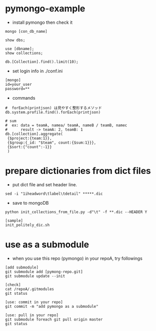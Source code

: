 # pymongo-example

- install pymongo then check it
```
mongo [con_db_name]

show dbs;

use [dbname];
show collections;

db.[Collection].find().limit(10);
```

- set login info in ./conf.ini
```
[mongo]
id=your_user
password=**
```

- commands
```
#  forEach(printjson) は見やすく整形するメソッド
db.system.profile.find().forEach(printjson)

# sum 
#  ex: data = teamA, namea/ teamA, nameB / teamB, namec
#      result -> teamA: 2, teamB: 1
db.[collection].aggregate(
 {$project:{team:1}},
 {$group:{_id: "$team", count:{$sum:1}}},
 {$sort:{"count":-1}}
 )
```
# prepare dictionaries from dict files

- put dict file and set header line.
```
sed -i "1iheadword\tlabel\tdetail" *****.dic
```
- save to mongoDB
```
python init_collections_from_file.py -d"\t" -f **.dic --HEADER Y

[sample]
init_politely_dic.sh
```

# use as a submodule

- when you use this repo (pymongo) in your repoA, try followings
```
[add submodule]
git submodule add [pymong-repo.git]
git submodule update --init

[check]
cat /repoA/.gitmodules
git status

[use: commit in your repo]
git commit -m "add pymongo as a submodule"

[use: pull in your repo]
git submodule foreach git pull origin master
git status
```